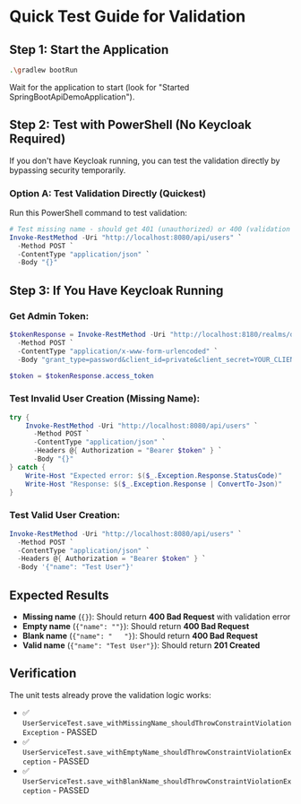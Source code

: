 # Quick Test Guide for Validation

## Step 1: Start the Application
```bash
.\gradlew bootRun
```

Wait for the application to start (look for "Started SpringBootApiDemoApplication").

## Step 2: Test with PowerShell (No Keycloak Required)

If you don't have Keycloak running, you can test the validation directly by bypassing security temporarily.

### Option A: Test Validation Directly (Quickest)

Run this PowerShell command to test validation:

```powershell
# Test missing name - should get 401 (unauthorized) or 400 (validation error)
Invoke-RestMethod -Uri "http://localhost:8080/api/users" `
  -Method POST `
  -ContentType "application/json" `
  -Body "{}"
```

## Step 3: If You Have Keycloak Running

### Get Admin Token:
```powershell
$tokenResponse = Invoke-RestMethod -Uri "http://localhost:8180/realms/dev/protocol/openid-connect/token" `
  -Method POST `
  -ContentType "application/x-www-form-urlencoded" `
  -Body "grant_type=password&client_id=private&client_secret=YOUR_CLIENT_SECRET&username=admin@example.com&password=YOUR_PASSWORD"

$token = $tokenResponse.access_token
```

### Test Invalid User Creation (Missing Name):
```powershell
try {
    Invoke-RestMethod -Uri "http://localhost:8080/api/users" `
      -Method POST `
      -ContentType "application/json" `
      -Headers @{ Authorization = "Bearer $token" } `
      -Body "{}"
} catch {
    Write-Host "Expected error: $($_.Exception.Response.StatusCode)"
    Write-Host "Response: $($_.Exception.Response | ConvertTo-Json)"
}
```

### Test Valid User Creation:
```powershell
Invoke-RestMethod -Uri "http://localhost:8080/api/users" `
  -Method POST `
  -ContentType "application/json" `
  -Headers @{ Authorization = "Bearer $token" } `
  -Body '{"name": "Test User"}'
```

## Expected Results

- **Missing name** (`{}`): Should return **400 Bad Request** with validation error
- **Empty name** (`{"name": ""}`): Should return **400 Bad Request** 
- **Blank name** (`{"name": "   "}`): Should return **400 Bad Request**
- **Valid name** (`{"name": "Test User"}`): Should return **201 Created**

## Verification

The unit tests already prove the validation logic works:
- ✅ `UserServiceTest.save_withMissingName_shouldThrowConstraintViolationException` - PASSED
- ✅ `UserServiceTest.save_withEmptyName_shouldThrowConstraintViolationException` - PASSED  
- ✅ `UserServiceTest.save_withBlankName_shouldThrowConstraintViolationException` - PASSED